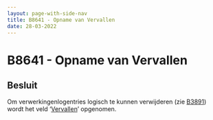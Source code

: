 ```yaml
---
layout: page-with-side-nav
title: B8641 - Opname van Vervallen
date: 28-03-2022
---
```


# B8641 - Opname van Vervallen

## Besluit
Om verwerkingenlogentries logisch te kunnen verwijderen (zie [B3891](./3891.md)) wordt het veld ‘[Vervallen](../../../gegevenswoordenboek/attributen/Vervallen.md)’ opgenomen. 
